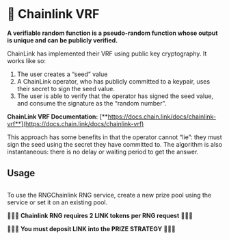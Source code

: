 # 🔗 Chainlink VRF

**A verifiable random function is a pseudo-random function whose output is unique and can be publicly verified.**

ChainLink has implemented their VRF using public key cryptography. It works like so:

1. The user creates a “seed” value
2. A ChainLink operator, who has publicly committed to a keypair, uses their secret to sign the seed value.
3. The user is able to verify that the operator has signed the seed value, and consume the signature as the “random number”.

**ChainLink VRF Documentation:** [**https://docs.chain.link/docs/chainlink-vrf**](https://docs.chain.link/docs/chainlink-vrf)​

This approach has some benefits in that the operator cannot “lie”: they must sign the seed using the secret they have committed to. The algorithm is also instantaneous: there is no delay or waiting period to get the answer.

## Usage <a href="#usage" id="usage"></a>

## &#x20;<a href="#usage" id="usage"></a>

To use the RNGChainlink RNG service, create a new prize pool using the service or set it on an existing pool.

🚨🚨🚨 **Chainlink RNG requires 2 LINK tokens per RNG request** 🚨🚨🚨

🚨🚨🚨 **You must deposit LINK into the PRIZE STRATEGY** 🚨🚨🚨

